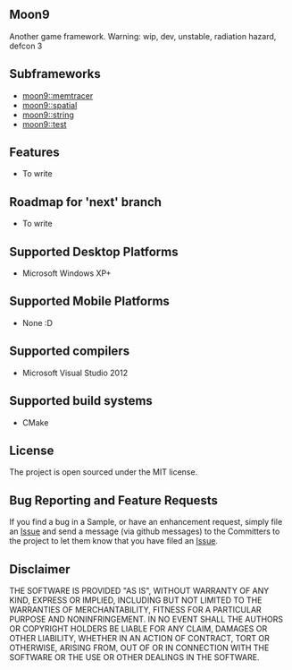 ## Moon9
Another game framework. Warning: wip, dev, unstable, radiation hazard, defcon 3

## Subframeworks
- [moon9::memtracer](https://github.com/r-lyeh/moon9/tree/master/src/moon9/memtracer)
- [moon9::spatial](https://github.com/r-lyeh/moon9/tree/master/src/moon9/spatial)
- [moon9::string](https://github.com/r-lyeh/moon9/tree/master/src/moon9/string)
- [moon9::test](https://github.com/r-lyeh/moon9/tree/master/src/moon9/test)

## Features
- To write

## Roadmap for 'next' branch
- To write

## Supported Desktop Platforms
- Microsoft Windows XP+

## Supported Mobile Platforms
- None :D

## Supported compilers
- Microsoft Visual Studio 2012

## Supported build systems
- CMake

## License
The project is open sourced under the MIT license.

## Bug Reporting and Feature Requests
If you find a bug in a Sample, or have an enhancement request, simply file an
[Issue](https://github.com/r-lyeh/moon9/issues) and send a message (via github messages)
to the Committers to the project to let them know that you have filed
an [Issue](https://github.com/r-lyeh/moon9/issues).

## Disclaimer
THE SOFTWARE IS PROVIDED "AS IS", WITHOUT WARRANTY OF ANY KIND, EXPRESS OR IMPLIED,
INCLUDING BUT NOT LIMITED TO THE WARRANTIES OF MERCHANTABILITY, FITNESS FOR A
PARTICULAR PURPOSE AND NONINFRINGEMENT. IN NO EVENT SHALL THE AUTHORS OR COPYRIGHT
HOLDERS BE LIABLE FOR ANY CLAIM, DAMAGES OR OTHER LIABILITY, WHETHER IN AN ACTION OF CONTRACT,
TORT OR OTHERWISE, ARISING FROM, OUT OF OR IN CONNECTION WITH THE SOFTWARE OR THE USE OR
OTHER DEALINGS IN THE SOFTWARE.
